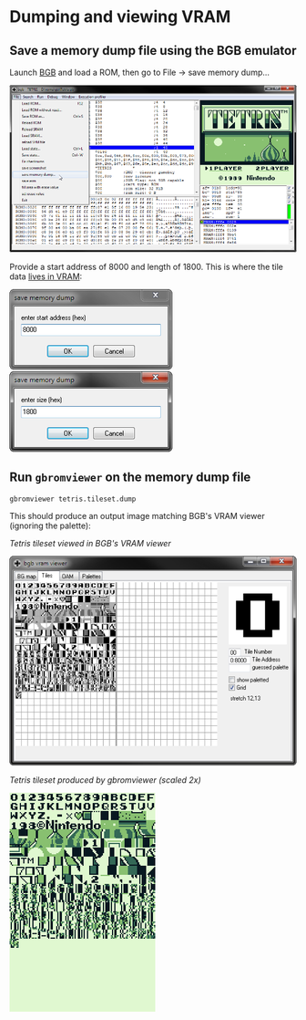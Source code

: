 # Dumping and viewing VRAM
## Save a memory dump file using the BGB emulator
Launch [BGB](http://bgb.bircd.org/) and load a ROM, then go to File -> save memory dump...

![Saving a memory dump in BGB](screenshots/bgb_save_memory_dump.png "Saving a memory dump in BGB")

Provide a start address of 8000 and length of 1800. This is where the tile data [lives in VRAM](http://gameboy.mongenel.com/dmg/asmmemmap.html):

![Tileset start address](screenshots/bgb_save_memory_dump_start_address.png "Tileset start address") ![Tileset size](screenshots/bgb_save_memory_dump_size.png "Tileset size")

## Run `gbromviewer` on the memory dump file

```
gbromviewer tetris.tileset.dump
```

This should produce an output image matching BGB's VRAM viewer (ignoring the palette):

*Tetris tileset viewed in BGB's VRAM viewer*

![Tetris tileset viewed in BGB's VRAM viewer](screenshots/bgb_vram_viewer_tileset.png "Tetris tileset viewed in BGB's VRAM viewer") 

*Tetris tileset produced by gbromviewer (scaled 2x)*

![Tetris tileset produced by gbromviewer (scaled 2x)](screenshots/tetris.tileset_2x.png "Tetris tileset produced by gbromviewer (scaled 2x)")
